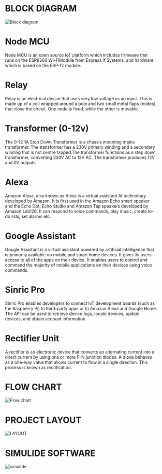 # BLOCK DIAGRAM
  ![Block diagram](https://user-images.githubusercontent.com/98865218/155833674-1dd4647f-0b3d-493c-97a0-a7384509e311.png)
# Node MCU
  Node MCU is an open source IoT platform which includes firmware that runs
on the ESP8266 Wi-FiModule from Espress if Systems, and hardware which is based
on the ESP-12 module.
# Relay
  Relay is an electrical device that uses very low voltage as an input. This is
made up of a coil wrapped around a pole and two small metal flaps (nodes) that close
the circuit. One node is fixed, while the other is movable.
# Transformer (0-12v)
  The 0-12 1A Step Down Transformer is a chassis mounting mains transformer.
The transformer has a 230V primary winding and a secondary winding that is not centre
tapped.The transformer functions as a step down transformer, converting 230V
AC to 12V AC. The transformer produces 12V and 0V outputs.
# Alexa
  Amazon Alexa, also known as Alexa is a virtual assistant AI technology
developed by Amazon. It is first used in the Amazon Echo smart speaker and the Echo
Dot, Echo Studio and Amazon Tap speakers developed by Amazon Lab126. It can
respond to voice commands, play music, create to-do lists, set alarms etc.
# Google Assistant
  Google Assistant is a virtual assistant powered by artificial intelligence that is
primarily available on mobile and smart home devices. It gives its users access to all of the apps on their device. It enables users to control and command the majority of mobile applications on their devices using voice
commands.
# Sinric Pro
  Sinric Pro enables developers to connect IoT development boards (such as the
Raspberry Pi) to third-party apps or to Amazon Alexa and Google Home. The API can
be used to retrieve device logs, locate devices, update devices, and obtain account
information.
# Rectifier Unit
  A rectifier is an electronic device that converts an alternating current into a direct current by using one or more P-N junction diodes. A diode behaves as a one-way valve that allows current to flow in a single direction. This process is known as rectification.
# FLOW CHART
  ![Flow chart](https://user-images.githubusercontent.com/98865218/155834875-61151906-3f5a-444f-b6b5-9289926aac73.png)
# PROJECT LAYOUT
  ![LAYOUT](https://user-images.githubusercontent.com/98865218/155836893-0c80143b-98ba-4646-8620-8dd269f2476b.png)
# SIMULIDE SOFTWARE
  ![simulide](https://user-images.githubusercontent.com/98865218/157264058-9c75a57f-354f-401c-adff-5eafb840befd.png)

